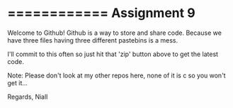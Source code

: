 ============
Assignment 9
============



Welcome to Github! Github is a way to store and share code. Because we have three files having three different pastebins is a mess.

I'll commit to this often so just hit that 'zip' button above to get the latest code. 

Note: Please don't look at my other repos here, none of it is c so you won't get it...

Regards,
Niall